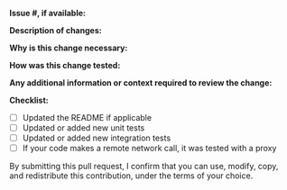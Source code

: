**Issue #, if available:**

**Description of changes:**

**Why is this change necessary:**

**How was this change tested:**

**Any additional information or context required to review the change:**


**Checklist:**
 - [ ] Updated the README if applicable
 - [ ] Updated or added new unit tests
 - [ ] Updated or added new integration tests
 - [ ] If your code makes a remote network call, it was tested with a proxy
 
By submitting this pull request, I confirm that you can use, modify, copy, and redistribute this contribution, under the terms of your choice.
